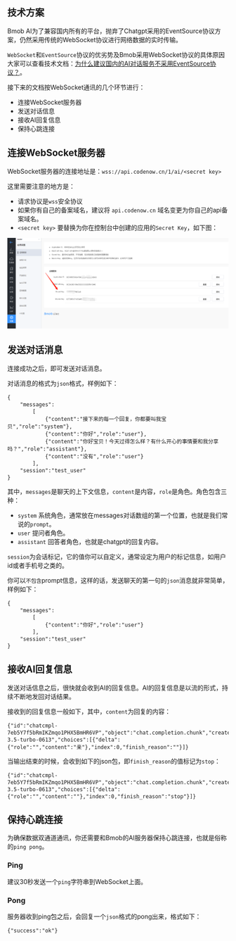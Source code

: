 
## 技术方案

Bmob AI为了兼容国内所有的平台，抛弃了Chatgpt采用的EventSource协议方案，仍然采用传统的WebSocket协议进行网络数据的实时传输。

`WebSocket`和`EventSource`协议的优劣势及Bmob采用WebSocket协议的具体原因大家可以查看技术文档：[为什么建议国内的AI对话服务不采用EventSource协议？](https://juejin.cn/post/7256975111563214905)。

接下来的文档按WebSocket通讯的几个环节进行：  

- 连接WebSocket服务器
- 发送对话信息
- 接收AI回复信息
- 保持心跳连接

## 连接WebSocket服务器

WebSocket服务器的连接地址是：` wss://api.codenow.cn/1/ai/<secret key> `

这里需要注意的地方是：  

- 请求协议是` wss `安全协议
- 如果你有自己的备案域名，建议将 `api.codenow.cn` 域名变更为你自己的api备案域名。 
- `<secret key>` 要替换为你在控制台中创建的应用的`Secret Key`，如下图：
  
![](image/secretkey.png)

## 发送对话消息

连接成功之后，即可发送对话消息。

对话消息的格式为`json`格式，样例如下：

```
{
    "messages":
        [
            {"content":"接下来的每一个回复，你都要叫我宝贝","role":"system"},
            {"content":"你好","role":"user"},
            {"content":"你好宝贝！今天过得怎么样？有什么开心的事情要和我分享吗？","role":"assistant"},
            {"content":"没有","role":"user"}
        ],
    "session":"test_user"
}
```

其中，`messages`是聊天的上下文信息，`content`是内容，`role`是角色。角色包含三种：

- `system` 系统角色，通常放在messages对话数组的第一个位置，也就是我们常说的`prompt`。
- `user` 提问者角色。
- `assistant` 回答者角色，也就是chatgpt的回复内容。
  
`session`为会话标记，它的值你可以自定义，通常设定为用户的标记信息，如用户id或者手机号之类的。

你可以`不包含`prompt信息，这样的话，发送聊天的第一句的`json`消息就非常简单，样例如下：

```
{
    "messages":
        [
            {"content":"你好","role":"user"}
        ],
    "session":"test_user"
}
```

## 接收AI回复信息

发送对话信息之后，很快就会收到AI的回复信息。AI的回复信息是以流的形式，持续不断地发回对话结果。

接收到的回复信息一般如下，其中，`content`为回复的内容：

```
{"id":"chatcmpl-7eb5Y7f5bRmIKZmqo1PHX5BmHR6VP","object":"chat.completion.chunk","created":1689910044,"model":"gpt-3.5-turbo-0613","choices":[{"delta":{"role":"","content":"亲"},"index":0,"finish_reason":""}]}
```

当输出结束的时候，会收到如下的json包，即`finish_reason`的值标记为`stop`：

```
{"id":"chatcmpl-7eb5Y7f5bRmIKZmqo1PHX5BmHR6VP","object":"chat.completion.chunk","created":1689910044,"model":"gpt-3.5-turbo-0613","choices":[{"delta":{"role":"","content":""},"index":0,"finish_reason":"stop"}]}
```

## 保持心跳连接

为确保数据双通道通讯，你还需要和Bmob的AI服务器保持心跳连接，也就是俗称的`ping pong`。

### Ping

建议30秒发送一个`ping`字符串到WebSocket上面。

### Pong

服务器收到ping包之后，会回复一个`json`格式的pong出来，格式如下：

```
{"success":"ok"}
```
